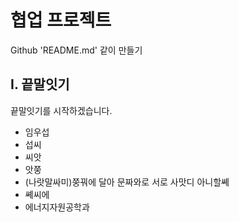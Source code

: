 # 협업 프로젝트
Github 'README.md' 같이 만들기



## I. 끝말잇기

끝말잇기를 시작하겠습니다.

- 임우섭
- 섭씨
- 씨앗
- 앗쭝
- (나랏말싸미)쭝꿔에 달아 문짜와로 서로 사맛디 아니할쎼
- 쎼씨에
- 에너지자원공학과